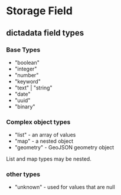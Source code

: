 # Storage Field

## dictadata field types

### Base Types

* "boolean"
* "integer"
* "number"
* "keyword"
* "text" | "string"
* "date"
* "uuid"
* "binary"

### Complex object types

* "list" - an array of values
* "map" - a nested object
* "geometry" - GeoJSON geometry object

List and map types may be nested.

### other types

* "unknown"  - used for values that are null
